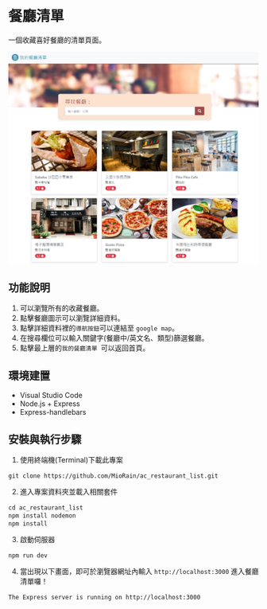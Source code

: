 # 餐廳清單

一個收藏喜好餐廳的清單頁面。

![image](/public/images/homepage.png)

## 功能說明

1. 可以瀏覽所有的收藏餐廳。
2. 點擊餐廳圖示可以瀏覽詳細資料。
3. 點擊詳細資料裡的`導航按鈕`可以連結至 `google map`。
4. 在搜尋欄位可以輸入關鍵字(餐廳中/英文名、類型)篩選餐廳。
5. 點擊最上層的`我的餐廳清單 `可以返回首頁。

## 環境建置
- Visual Studio Code
- Node.js + Express
- Express-handlebars

## 安裝與執行步驟
1. 使用終端機(Terminal)下載此專案
```
git clone https://github.com/MioRain/ac_restaurant_list.git
```
2. 進入專案資料夾並載入相關套件
```
cd ac_restaurant_list
npm install nodemon
npm install
```
3. 啟動伺服器
```
npm run dev
```
4. 當出現以下畫面，即可於瀏覽器網址內輸入 `http://localhost:3000` 進入餐廳清單囉！
```
The Express server is running on http://localhost:3000
```